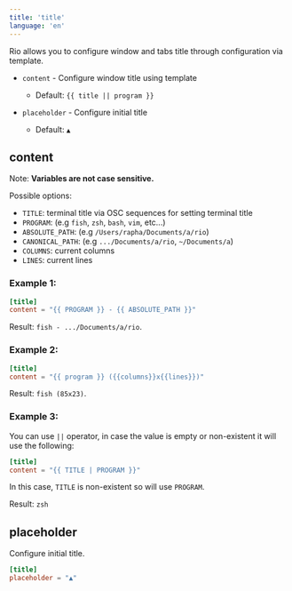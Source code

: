 ```yaml
---
title: 'title'
language: 'en'
---
```


Rio allows you to configure window and tabs title through configuration via template.

- `content` - Configure window title using template

  - Default: `{{ title || program }}`

- `placeholder` - Configure initial title
  
  - Default: `▲`

## content

Note: **Variables are not case sensitive.**

Possible options:

- `TITLE`: terminal title via OSC sequences for setting terminal title
- `PROGRAM`: (e.g `fish`, `zsh`, `bash`, `vim`, etc...)
- `ABSOLUTE_PATH`: (e.g `/Users/rapha/Documents/a/rio`)
- `CANONICAL_PATH`: (e.g `.../Documents/a/rio`, `~/Documents/a`)
- `COLUMNS`: current columns
- `LINES`: current lines

### Example 1:

```toml
[title]
content = "{{ PROGRAM }} - {{ ABSOLUTE_PATH }}"
```

Result: `fish - .../Documents/a/rio`.

### Example 2:

```toml
[title]
content = "{{ program }} ({{columns}}x{{lines}})"
```

Result: `fish (85x23)`.

### Example 3:

You can use `||` operator, in case the value is empty or non-existent it will use the following:

```toml
[title]
content = "{{ TITLE | PROGRAM }}"
```

In this case, `TITLE` is non-existent so will use `PROGRAM`.

Result: `zsh`

## placeholder

Configure initial title.
  
```toml
[title]
placeholder = "▲"
```